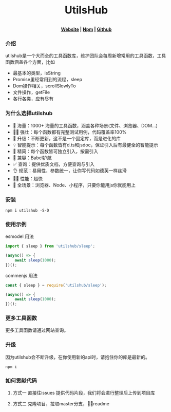 
<p align = "center" style="font-size: 32px;font-weight:bold;">
    UtilsHub
</p>
<p align = "center">
    <strong>
        <a href="https://rapier.rs">Website</a> | <a href="https://rapier.rs/docs/">Npm</a> | <a href="https://rapier.rs/docs/">Github</a>
    </strong>
</p>

### 介绍
utilshub是一个大而全的工具函数库，维护团队会每周新增常用的工具函数，工具函数涵盖各个方面，比如
* 最基本的类型，isString
* Promise里经常用到的流程，sleep
* Dom操作相关，scrollSlowlyTo
* 文件操作，getFile
* 各行各类，应有尽有

### 为什么选择utilshub

* 🌊 海量：1000+ 海量的工具函数，涵盖各种场景(文件、浏览器、DOM...)
* 💪🏻 强壮：每个函数都有完整测试用例，代码覆盖率100%
* 🐴 升级：不断更新，这不是一个固定库，而是进化的库
* 💡 智能提示：每个函数皆有d.ts和jsdoc，保证引入后有最健全的智能提示
* 🍳 精简：每个函数皆可独立引入，按需引入
* 🤩 兼容：Babel护航
* ✅ 查询：提供优质文档，方便查询与引入
* 👌 规范：易用性，参数统一，让你写代码如德芙一样丝滑
* 👍🏻 性能：超快
* 🍓 全场景：浏览器、Node、小程序，只要你能用js你就能用上

### 安装
```
npm i utilshub -S-D
```

### 使用示例
esmodel 用法
``` js
import { sleep } from 'utilshub/sleep';

(async() => {
    await sleep(1000);
})();
```

commenjs 用法
``` js
const { sleep } = require('utilshub/sleep');

(async() => {
    await sleep(1000);
})();
```

### 更多工具函数
更多工具函数请通过网站查询。

### 升级
因为utilshub会不断升级，在你使用新的api时，请抱住你的库是最新的。
```
npm i
```

### 如何贡献代码
1. 方式一
   直接往issues 提供代码片段，我们将会进行整理后上传到项目库


2. 方式二
   克隆项目，拉取master分支，readme

